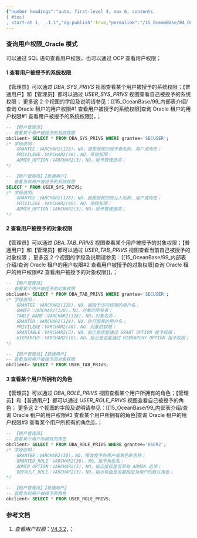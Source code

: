 ```yaml
---
{"number headings":"auto, first-level 4, max 6, contents
{ #toc}
, start-at 1, _.1.1","dg-publish":true,"permalink":"/15_OceanBase/04_OceanBase 安全，高可用，容灾/OceanBase 安全权限/OceanBase 管理用户和权限/查询用户权限_Oracle 模式_v3.x，v4.x/","dgPassFrontmatter":true}
---
```



### 查询用户权限_Oracle 模式
可以通过 SQL 语句查看用户权限，也可以通过 OCP 查看用户权限；

#### 1 查看用户被授予的系统权限
【管理员】可以通过 *DBA_SYS_PRIVS* 视图查看某个用户被授予的系统权限；【普通用户】和【管理员】都可以通过 *USER_SYS_PRIVS* 视图查看自己被授予的系统权限；
更多这 2 个视图的字段及说明请参见：[[15_OceanBase/99_内部表介绍/查询 Oracle 租户的用户权限#1 查看用户被授予的系统权限\|查询 Oracle 租户的用户权限#1 查看用户被授予的系统权限]]，；

```sql
-- 【租户管理员】
-- 查看某个用户被授予的系统权限
obclient> SELECT * FROM DBA_SYS_PRIVS WHERE grantee='SECUSER';
/* 字段说明：
	GRANTEE：VARCHAR2(128)，NO，接受授权的授予者名称、用户或角色；
	PRIVILEGE：VARCHAR2(40)，NO，系统权限；
	ADMIN_OPTION：VARCHAR2(3)，NO，授予管理选项；
*/
```

```sql
-- 【租户管理员】【普通用户】
-- 查看当前用户被授予的系统权限
SELECT * FROM USER_SYS_PRIVS;
/* 字段说明:
	GRANTEE：VARCHAR2(128)，NO，接受授权的受让人名称、用户或角色；
	PRIVILEGE：VARCHAR2(40)，NO，系统权限；
	ADMIN_OPTION：VARCHAR2(3)，NO，授予管理选项；
*/
```


#### 2 查看用户被授予的对象权限
【管理员】可以通过 *DBA_TAB_PRIVS* 视图查看某个用户被授予的对象权限；【普通用户】和【管理员】都可以通过 *USER_TAB_PRIVS* 视图查看当前自己被授予的对象权限；
更多这 2 个视图的字段及说明请参见：[[15_OceanBase/99_内部表介绍/查询 Oracle 租户的用户权限#2 查看用户被授予的对象权限\|查询 Oracle 租户的用户权限#2 查看用户被授予的对象权限]]，；

```sql
-- 【租户管理员】
-- 查看某个用户被授予的对象权限
obclient> SELECT * FROM DBA_TAB_PRIVS WHERE grantee='SECUSER';
/* 字段说明：
	GRANTEE：VARCHAR2(128)，NO，被授予访问权限的用户名；
	OWNER：VARCHAR2(128)，NO，对象的所有者；
	TABLE_NAME：VARCHAR2(128)，NO，对象名称；
	GRANTOR：VARCHAR2(128)，NO，执行授权的用户名；
	PRIVILEGE：VARCHAR2(40)，NO，对象的权限；
	GRANTABLE：VARCHAR2(3)，NO，指示是否能通过 GRANT OPTION 授予权限；
	HIERARCHY：VARCHAR2(10)，NO，指示是否能通过 HIERARCHY OPTION 授予权限；
*/
```

```sql
-- 【租户管理员】【普通用户】
-- 查看当前用户被授予的对象权限
obclient> SELECT * FROM USER_TAB_PRIVS;
```


#### 3 查看某个用户所拥有的角色
【管理员】可以通过 *DBA_ROLE_PRIVS* 视图查看某个用户所拥有的角色；【管理员】和【普通用户】都可以通过 *USER_ROLE_PRIVS* 视图查看自己被授予的角色；
更多这 2 个视图的字段及说明请参见：[[15_OceanBase/99_内部表介绍/查询 Oracle 租户的用户权限#3 查看某个用户所拥有的角色\|查询 Oracle 租户的用户权限#3 查看某个用户所拥有的角色]]，；

```sql
-- 【租户管理员】
-- 查看某个用户所拥有的角色
obclient> SELECT * FROM DBA_ROLE_PRIVS WHERE grantee='USER2';
/* 字段说明：
	GRANTEE：VARCHAR2(30)，NO，接收授予的用户或角色的名称；
	GRANTED_ROLE：VARCHAR2(30)，NO。授予角色名；
	ADMIN_OPTION：VARCHAR2(3)，NO，指示授权是否带有 ADMIN 选项；
	DEFAULT_ROLE：VARCHAR2(3)，NO，指示角色是否被指定为用户的默认角色；
*/
```

```sql
-- 【租户管理员】【普通用户】
-- 查看当前用户被授予的角色
obclient> SELECT * FROM USER_ROLE_PRIVS;
```


### 参考文档
1. *查看用户权限*：[V4.3.2](https://www.oceanbase.com/docs/common-oceanbase-database-cn-1000000001052869)，；

